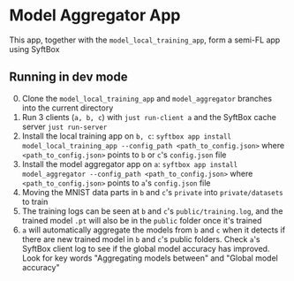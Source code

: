 # Model Aggregator App

This app, together with the `model_local_training_app`, form a semi-FL app using SyftBox

## Running in dev mode
0. Clone the `model_local_training_app` and `model_aggregator` branches into the current directory
1. Run 3 clients (`a, b, c`) with `just run-client a` and the SyftBox cache server `just run-server`
2. Install the local training app on `b, c`: `syftbox app install model_local_training_app --config_path <path_to_config.json>` where `<path_to_config.json>` points to `b` or `c`'s `config.json` file
3. Install the model aggregator app on `a`: `syftbox app install model_aggregator --config_path <path_to_config.json>` where `<path_to_config.json>` points to `a`'s `config.json` file
4. Moving the MNIST data parts in `b` and `c`'s `private` into `private/datasets` to train
5. The training logs can be seen at `b` and `c`'s `public/training.log`, and the trained model `.pt` will also be in the `public` folder once it's trained
6. `a` will automatically aggregate the models from `b` and `c` when it detects if there are new trained model in `b` and `c`'s public folders. Check `a`'s SyftBox client log to see if the global model accuracy has improved. Look for key words "Aggregating models between" and "Global model accuracy"